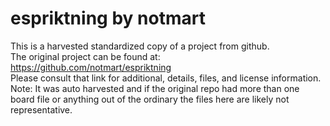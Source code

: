 
# espriktning by notmart  
This is a harvested standardized copy of a project from github.  
The original project can be found at:  
https://github.com/notmart/espriktning  
Please consult that link for additional, details, files, and license information.  
Note: It was auto harvested and if the original repo had more than one board file or anything out of the ordinary the files here are likely not representative.  
    